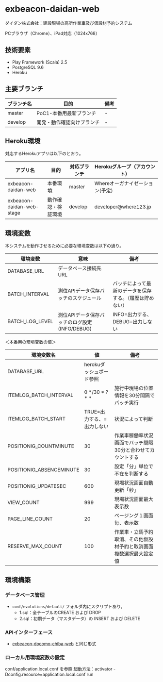 # exbeacon-daidan-web
ダイダン株式会社：建設現場の高所作業車及び仮設材予約システム

PCブラウザ（Chrome）、iPad対応（1024x768）

技術要素
--------

* Play Framework (Scala) 2.5
* PostgreSQL 9.6
* Heroku

主要ブランチ
------------

| ブランチ名 | 目的 | 備考 |
|------------|------|------|
| master | PoC1-本番用最新ブランチ | - |
| develop | 開発・動作確認向けブランチ | - |

Heroku環境
----------

対応するHerokuアプリは以下のとおり。

| アプリ名 | 目的 | 対応ブランチ | Herokuグループ（アカウント） |
|----------|------|--------------|------|
| exbeacon-daidan-web | 本番環境 | master | Whereオーガナイゼーション(予定) |
| exbeacon-daidan-web-stage | 動作確認・検証環境 | develop | developer@where123.jp |

環境変数
--------

本システムを動作させるために必要な環境変数は以下の通り。

| 環境変数 | 意味 | 備考 |
|----------|------|------|
| DATABASE_URL | データベース接続先URL |  |
| BATCH_INTERVAL | 測位APIデータ保存バッチのスケジュール | バッチによって最新のデータを保存する。（履歴は貯めない） |
| BATCH_LOG_LEVEL | 測位APIデータ保存バッチのログ設定(INFO/DEBUG) | INFO=出力する、DEBUG=出力しない |


＜本番用の環境変数の値＞

| 環境変数名 | 値 | 備考 |
|----------|------|------|
| DATABASE_URL | herokuダッシュボード参照 |  |
| ITEMLOG_BATCH_INTERVAL | 0 */30 * ? * * | 施行中現場の位置情報を30分間隔でバッチ実行|
| ITEMLOG_BATCH_START | TRUE=出力する、=出力しない | 状況によって判断 |
| POSITIONIG_COUNTMINUTE | 30 | 作業車稼働率状況画面でバッチ間隔30分と合わせてカウントする |
| POSITIONIG_ABSENCEMINUTE | 30 | 設定「分」単位で不在を判断する |
| POSITIONIG_UPDATESEC | 600 | 現場状況画面自動更新「秒」 |
| VIEW_COUNT | 999 | 現場状況画面最大表示数 |
| PAGE_LINE_COUNT | 20 | ページング１画面毎、表示数 |
| RESERVE_MAX_COUNT | 100 | 作業車・立馬予約取消、その他仮設材予約と取消画面複数選択最大設定値 |



環境構築
--------

### データベース管理
* `conf/evolutions/default/` フォルダ内にスクリプトあり。
    * 1.sql：全テーブルのCREATE および DROP
    * 2.sql：初期データ（マスタデータ）の INSERT および DELETE

### APIインターフェース
* [exbeacon-docomo-chiba-web](https://github.com/whereinc/exbeacon-docomo-chiba-web) と同じ形式

### ローカル用環境変数の設定
conf/application.local.conf を参照
起動方法：activator -Dconfig.resource=application.local.conf run


